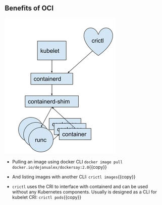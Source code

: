 ## Benefits of OCI

![Scan results](./assets/crictl.png)


* Pulling an image using docker CLI `docker image pull docker.io/dejanualex/dockersay:2.0`{{copy}}

* And listing images with another CLI: `crictl images`{{copy}}

* `crictl` uses the CRI to interface with containerd and can be used without any Kubernetes components. Usually is designed as a CLI for kubelet CRI: `crictl pods`{{copy}}
